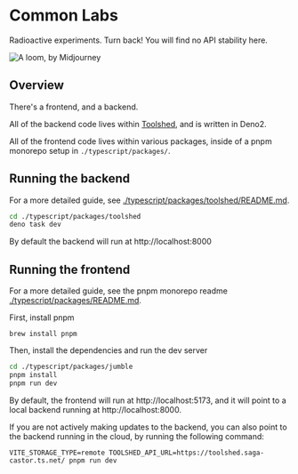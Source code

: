 # Common Labs

Radioactive experiments. Turn back! You will find no API stability here.

![A loom, by Midjourney](./docs/images/loom.jpg)

## Overview

There's a frontend, and a backend.

All of the backend code lives within [Toolshed](./typescript/packages/toolshed), and is written in Deno2.

All of the frontend code lives within various packages, inside of a pnpm monorepo setup in `./typescript/packages/`.

## Running the backend

For a more detailed guide, see [./typescript/packages/toolshed/README.md](./typescript/packages/toolshed/README.md).

```bash
cd ./typescript/packages/toolshed
deno task dev
```

By default the backend will run at http://localhost:8000

## Running the frontend

For a more detailed guide, see the pnpm monorepo readme [./typescript/packages/README.md](./typescript/packages/README.md).

First, install pnpm

```shell
brew install pnpm
```

Then, install the dependencies and run the dev server

```bash
cd ./typescript/packages/jumble
pnpm install
pnpm run dev
```

By default, the frontend will run at http://localhost:5173, and it will point to a local backend running at http://localhost:8000.

If you are not actively making updates to the backend, you can also point to the backend running in the cloud, by running the following command:

```shell
VITE_STORAGE_TYPE=remote TOOLSHED_API_URL=https://toolshed.saga-castor.ts.net/ pnpm run dev
```

